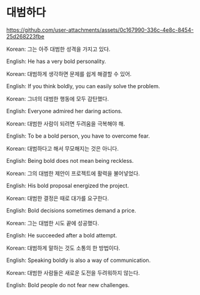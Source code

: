 # 대범하다

https://github.com/user-attachments/assets/0c167990-336c-4e8c-8454-25d268223fbe

Korean: 그는 아주 대범한 성격을 가지고 있다.

English: He has a very bold personality.


Korean: 대범하게 생각하면 문제를 쉽게 해결할 수 있어.

English: If you think boldly, you can easily solve the problem.


Korean: 그녀의 대범한 행동에 모두 감탄했다.

English: Everyone admired her daring actions.


Korean: 대범한 사람이 되려면 두려움을 극복해야 해.

English: To be a bold person, you have to overcome fear.


Korean: 대범하다고 해서 무모해지는 것은 아니다.

English: Being bold does not mean being reckless.


Korean: 그의 대범한 제안이 프로젝트에 활력을 불어넣었다.

English: His bold proposal energized the project.


Korean: 대범한 결정은 때로 대가를 요구한다.

English: Bold decisions sometimes demand a price.


Korean: 그는 대범한 시도 끝에 성공했다.

English: He succeeded after a bold attempt.


Korean: 대범하게 말하는 것도 소통의 한 방법이다.

English: Speaking boldly is also a way of communication.


Korean: 대범한 사람들은 새로운 도전을 두려워하지 않는다.

English: Bold people do not fear new challenges.
